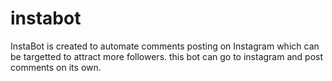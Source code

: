 # instabot
InstaBot is created to automate comments posting on Instagram which can be targetted to attract more followers.
this bot can go to instagram and post comments on its own.
